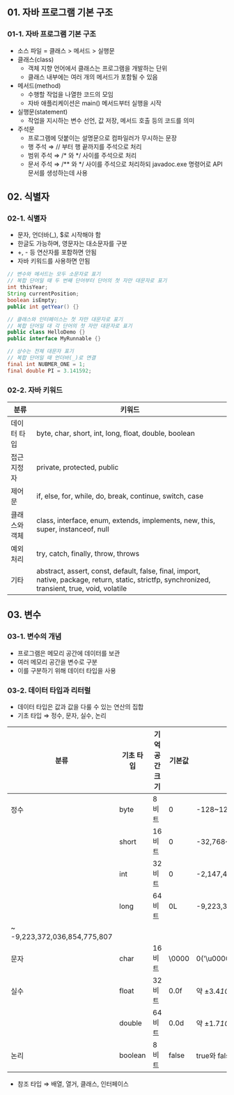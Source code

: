 ## 01. 자바 프로그램 기본 구조

### 01-1. 자바 프로그램 기본 구조

- 소스 파일 = 클래스 > 메서드 > 실행문
- 클래스(class)
    - 객체 지향 언어에서 클래스는 프로그램을 개발하는 단위
    - 클래스 내부에는 여러 개의 메서드가 포함될 수 있음
- 메서드(method)
    - 수행할 작업을 나열한 코드의 모임
    - 자바 애플리케이션은 main() 메서드부터 실행을 시작
- 실행문(statement)
    - 작업을 지시하는 변수 선언, 값 저장, 메서드 호출 등의 코드를 의미
- 주석문
    - 프로그램에 덧붙이는 설명문으로 컴파일러가 무시하는 문장
    - 행 주석 ⇒ // 부터 행 끝까지를 주석으로 처리
    - 범위 주석 ⇒  /* 와 */ 사이를 주석으로 처리
    - 문서 주석 ⇒ /** 와 */ 사이를 주석으로 처리하되 javadoc.exe 명령어로 API 문서를 생성하는데 사용

## 02. 식별자

### 02-1. 식별자

- 문자, 언더바(_), $로 시작해야 함
- 한글도 가능하며, 영문자는 대소문자를 구분
- +, - 등 연산자를 포함하면 안됨
- 자바 키워드를 사용하면 안됨

```java
// 변수와 메서드는 모두 소문자로 표기
// 복합 단어일 때 두 번째 단어부터 단어의 첫 자만 대문자로 표기
int thisYear;
String currentPosition;
boolean isEmpty;
public int getYear() {}

// 클래스와 인터페이스는 첫 자만 대문자로 표기
// 복합 단어일 대 각 단어의 첫 자만 대문자로 표기
public class HelloDemo {}
public interface MyRunnable {}

// 상수는 전체 대문자 표기
// 복합 단어일 때 언더바(_)로 연결
final int NUBMER_ONE = 1;
final double PI = 3.141592;
```

### 02-2. 자바 키워드

| 분류 | 키워드 |
| --- | --- |
| 데이터 타입 | byte, char, short, int, long, float, double, boolean |
| 접근 지정자 | private, protected, public |
| 제어문 | if, else, for, while, do, break, continue, switch, case |
| 클래스와 객체 | class, interface, enum, extends, implements, new, this, super, instanceof, null |
| 예외 처리 | try, catch, finally, throw, throws |
| 기타 | abstract, assert, const, default, false, final, import, native, package, return, static, strictfp, synchronized, transient, true, void, volatile |

## 03. 변수

### 03-1. 변수의 개념

- 프로그램은 메모리 공간에 데이터를 보관
- 여러 메모리 공간을 변수로 구분
- 이를 구분하기 위해 데이터 타입을 사용

### 03-2. 데이터 타입과 리터럴

- 데이터 타입은 값과 값을 다룰 수 있는 연산의 집합
- 기초 타입 ⇒ 정수, 문자, 실수, 논리

| 분류 | 기초 타입 | 기억 공간 크기 | 기본값 | 값의 범위 |
| --- | --- | --- | --- | --- |
| 정수 | byte | 8비트 | 0 | -128~127 |
|  | short | 16비트 | 0 | -32,768~32,767 |
|  | int | 32비트 | 0 | -2,147,483,648~2,147,483,647 |
|  | long | 64비트 | 0L | -9,223,372,036,854,775,808
~ -9,223,372,036,854,775,807 |
| 문자 | char | 16비트 | \0000 | 0(’\u0000’)~65,535(’\uFFFF’) |
| 실수 | float | 32비트 | 0.0f | 약 ±3.4*10^-38 ~ ±3.4*10^38 |
|  | double | 64비트 | 0.0d | 약 ±1.7*10^-308~±1.7*10^308 |
| 논리 | boolean | 8비트 | false | true와 false |
- 참조 타입 ⇒ 배열, 열거, 클래스, 인터페이스